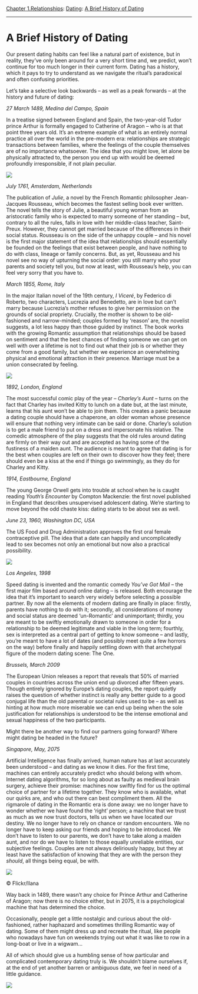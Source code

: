 [Chapter 1.Relationships](https://www.theschooloflife.com/thebookoflife/category/relationships/): [Dating](https://www.theschooloflife.com/thebookoflife/category/relationships/dating/): [A Brief History of Dating](https://www.theschooloflife.com/thebookoflife/a-brief-history-of-dating/)

* * *

# A Brief History of Dating

Our present dating habits can feel like a natural part of existence, but in reality, they’ve only been around for a very short time and, we predict, won’t continue for too much longer in their current form. Dating has a history, which it pays to try to understand as we navigate the ritual’s paradoxical and often confusing priorities.

Let’s take a selective look backwards – as well as a peak forwards – at the history and future of dating:

_27 March 1489, Medina del Campo, Spain_

In a treatise signed between England and Spain, the two-year-old Tudor prince Arthur is formally engaged to Catherine of Aragon – who is at that point three years old. It’s an extreme example of what is an entirely normal practice all over the world in the pre-modern era: relationships are strategic transactions between families, where the feelings of the couple themselves are of no importance whatsoever. The idea that you might love, let alone be physically attracted to, the person you end up with would be deemed profoundly irresponsible, if not plain peculiar.

![](https://www.theschooloflife.com/thebookoflife/wp-content/uploads/2018/07/600px-Juan_de_Flandes_002.jpg)

_July 1761, Amsterdam, Netherlands_

The publication of _Julie_, a novel by the French Romantic philosopher Jean-Jacques Rousseau, which becomes the fastest selling book ever written. The novel tells the story of Julie, a beautiful young woman from an aristocratic family who is expected to marry someone of her standing – but, contrary to all the rules, falls in love with her middle-class teacher, Saint-Preux. However, they cannot get married because of the differences in their social status. Rousseau is on the side of the unhappy couple – and his novel is the first major statement of the idea that relationships should essentially be founded on the feelings that exist between people, and have nothing to do with class, lineage or family concerns. But, as yet, Rousseau and his novel see no way of upturning the social order: you still marry who your parents and society tell you, but now at least, with Rousseau’s help, you can feel very sorry that you have to.

_March 1855, Rome, Italy_

In the major Italian novel of the 19th century, _I Viceré_, by Federico di Roberto, two characters, Lucrezia and Benedetto, are in love but can’t marry because Lucrezia’s mother refuses to give her permission on the grounds of social propriety. Crucially, the mother is shown to be old-fashioned and narrow-minded; couples formed by ‘reason’ are, the novelist suggests, a lot less happy than those guided by instinct. The book works with the growing Romantic assumption that relationships should be based on sentiment and that the best chances of finding someone we can get on well with over a lifetime is not to find out what their job is or whether they come from a good family, but whether we experience an overwhelming physical and emotional attraction in their presence. Marriage must be a union consecrated by feeling.

![](https://www.theschooloflife.com/thebookoflife/wp-content/uploads/2018/07/635px-Lodewijk_XIV-Marriage.jpg)

_1892, London, England_

The most successful comic play of the year – _Charley’s Aunt_ – turns on the fact that Charley has invited Kitty to lunch on a date but, at the last minute, learns that his aunt won’t be able to join them. This creates a panic because a dating couple should have a chaperone, an older woman whose presence will ensure that nothing very intimate can be said or done. Charley’s solution is to get a male friend to put on a dress and impersonate his relative. The comedic atmosphere of the play suggests that the old rules around dating are firmly on their way out and are accepted as having some of the fustiness of a maiden aunt. The audience is meant to agree that dating is for the best when couples are left on their own to discover how they feel; there should even be a kiss at the end if things go swimmingly, as they do for Charley and Kitty.

_1914, Eastbourne, England_

The young George Orwell gets into trouble at school when he is caught reading _Youth’s Encounter_ by Compton Mackenzie: the first novel published in England that describes unsupervised adolescent dating. We’re starting to move beyond the odd chaste kiss: dating starts to be about sex as well.

_June 23, 1960, Washington DC, USA_

The US Food and Drug Administration approves the first oral female contraceptive pill. The idea that a date can happily and uncomplicatedly lead to sex becomes not only an emotional but now also a practical possibility.

![](https://www.theschooloflife.com/thebookoflife/wp-content/uploads/2018/07/640px-Maria_Muldaur_1969.jpg)

_Los Angeles, 1998_

Speed dating is invented and the romantic comedy _You’ve Got Mail_ – the first major film based around online dating – is released. Both encourage the idea that it’s important to search very widely before selecting a possible partner. By now all the elements of modern dating are finally in place: firstly, parents have nothing to do with it; secondly, all considerations of money and social status are deemed ‘un-Romantic’ and unimportant; thirdly, you are meant to be swiftly emotionally drawn to someone in order for a relationship to be deemed legitimate and viable in the long term; fourthly, sex is interpreted as a central part of getting to know someone – and lastly, you’re meant to have a lot of dates (and possibly meet quite a few horrors on the way) before finally and happily settling down with that archetypal figure of the modern dating scene: The One.

_Brussels, March 2009_

The European Union releases a report that reveals that 50% of married couples in countries across the union end up divorced after fifteen years. Though entirely ignored by Europe’s dating couples, the report quietly raises the question of whether instinct is really any better guide to a good conjugal life than the old parental or societal rules used to be – as well as hinting at how much more miserable we can end up being when the sole justification for relationships is understood to be the intense emotional and sexual happiness of the two participants.

Might there be another way to find our partners going forward? Where might dating be headed in the future?

_Singapore, May, 2075_

Artificial Intelligence has finally arrived, human nature has at last accurately been understood – and dating as we know it dies. For the first time, machines can entirely accurately predict who should belong with whom. Internet dating algorithms, for so long about as faulty as medieval brain surgery, achieve their promise: machines now swiftly find for us the optimal choice of partner for a lifetime together. They know who is available, what our quirks are, and who out there can best compliment them. All the rigmarole of dating in the Romantic era is done away: we no longer have to wonder whether we have found the ‘right’ person; a machine that we trust as much as we now trust doctors, tells us when we have located our destiny. We no longer have to rely on chance or random encounters. We no longer have to keep asking our friends and hoping to be introduced. We don’t have to listen to our parents, we don’t have to take along a maiden aunt, and nor do we have to listen to those equally unreliable entities, our subjective feelings. Couples are not always deliriously happy, but they at least have the satisfaction of knowing that they are with the person they _should_, all things being equal, be with.

 ![](https://www.theschooloflife.com/thebookoflife/wp-content/uploads/2018/07/6042509138_f92f0e2119_b.jpg)

© Flickr/Ilana

Way back in 1489, there wasn’t any choice for Prince Arthur and Catherine of Aragon; now there is no choice either, but in 2075, it is a psychological machine that has determined the choice.

Occasionally, people get a little nostalgic and curious about the old-fashioned, rather haphazard and sometimes thrilling Romantic way of dating. Some of them might dress up and recreate the ritual, like people who nowadays have fun on weekends trying out what it was like to row in a long-boat or live in a wigwam…

All of which should give us a humbling sense of how particular and complicated contemporary dating truly is. We shouldn’t blame ourselves if, at the end of yet another barren or ambiguous date, we feel in need of a little guidance.

[![](https://img.youtube.com/vi/Ob14PcHtazQ/0.jpg)](https://www.youtube.com/embed/Ob14PcHtazQ '')
